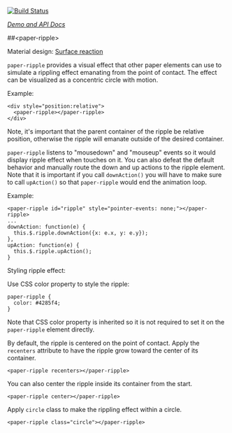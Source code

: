
<!---

This README is automatically generated from the comments in these files:
paper-ripple.html

Edit those files, and our readme bot will duplicate them over here!
Edit this file, and the bot will squash your changes :)

-->

[![Build Status](https://travis-ci.org/PolymerElements/paper-ripple.svg?branch=master)](https://travis-ci.org/PolymerElements/paper-ripple)

_[Demo and API Docs](https://elements.polymer-project.org/elements/paper-ripple)_


##&lt;paper-ripple&gt;


Material design: [Surface reaction](https://www.google.com/design/spec/animation/responsive-interaction.html#responsive-interaction-surface-reaction)

`paper-ripple` provides a visual effect that other paper elements can
use to simulate a rippling effect emanating from the point of contact.  The
effect can be visualized as a concentric circle with motion.

Example:

    <div style="position:relative">
      <paper-ripple></paper-ripple>
    </div>

Note, it's important that the parent container of the ripple be relative position, otherwise
the ripple will emanate outside of the desired container.

`paper-ripple` listens to "mousedown" and "mouseup" events so it would display ripple
effect when touches on it.  You can also defeat the default behavior and
manually route the down and up actions to the ripple element.  Note that it is
important if you call `downAction()` you will have to make sure to call
`upAction()` so that `paper-ripple` would end the animation loop.

Example:

    <paper-ripple id="ripple" style="pointer-events: none;"></paper-ripple>
    ...
    downAction: function(e) {
      this.$.ripple.downAction({x: e.x, y: e.y});
    },
    upAction: function(e) {
      this.$.ripple.upAction();
    }

Styling ripple effect:

  Use CSS color property to style the ripple:

    paper-ripple {
      color: #4285f4;
    }

  Note that CSS color property is inherited so it is not required to set it on
  the `paper-ripple` element directly.

By default, the ripple is centered on the point of contact.  Apply the `recenters`
attribute to have the ripple grow toward the center of its container.

    <paper-ripple recenters></paper-ripple>

You can also  center the ripple inside its container from the start.

    <paper-ripple center></paper-ripple>

Apply `circle` class to make the rippling effect within a circle.

    <paper-ripple class="circle"></paper-ripple>


